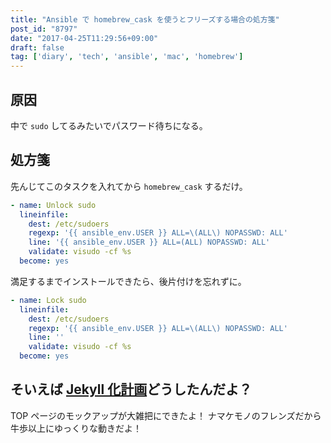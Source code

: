 ```yaml
---
title: "Ansible で homebrew_cask を使うとフリーズする場合の処方箋"
post_id: "8797"
date: "2017-04-25T11:29:56+09:00"
draft: false
tag: ['diary', 'tech', 'ansible', 'mac', 'homebrew']
---
```


## 原因

中で `sudo` してるみたいでパスワード待ちになる。

## 処方箋

先んじてこのタスクを入れてから `homebrew_cask` するだけ。

<!-- more -->

```YAML
- name: Unlock sudo
  lineinfile:
    dest: /etc/sudoers
    regexp: '{{ ansible_env.USER }} ALL=\(ALL\) NOPASSWD: ALL'
    line: '{{ ansible_env.USER }} ALL=(ALL) NOPASSWD: ALL'
    validate: visudo -cf %s
  become: yes
```

満足するまでインストールできたら、後片付けを忘れずに。

```YAML
- name: Lock sudo
  lineinfile:
    dest: /etc/sudoers
    regexp: '{{ ansible_env.USER }} ALL=\(ALL\) NOPASSWD: ALL'
    line: ''
    validate: visudo -cf %s
  become: yes
```

## そいえば [Jekyll 化計画](../02/09-wordpress-to-jekyll)どうしたんだよ？

TOP ページのモックアップが大雑把にできたよ！ ナマケモノのフレンズだから牛歩以上にゆっくりな動きだよ！

